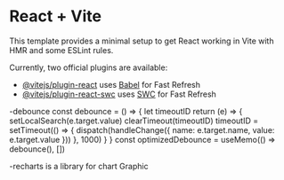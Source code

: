 # React + Vite

This template provides a minimal setup to get React working in Vite with HMR and some ESLint rules.

Currently, two official plugins are available:

- [@vitejs/plugin-react](https://github.com/vitejs/vite-plugin-react/blob/main/packages/plugin-react/README.md) uses [Babel](https://babeljs.io/) for Fast Refresh
- [@vitejs/plugin-react-swc](https://github.com/vitejs/vite-plugin-react-swc) uses [SWC](https://swc.rs/) for Fast Refresh

-debounce
const debounce = () => {
let timeoutID
return (e) => {
setLocalSearch(e.target.value)
clearTimeout(timeoutID)
timeoutID = setTimeout(() => {
dispatch(handleChange({ name: e.target.name, value: e.target.value }))
}, 1000)
}
}
const optimizedDebounce = useMemo(() => debounce(), [])

-recharts is a library for chart Graphic

